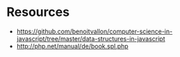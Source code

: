 # Resources
- https://github.com/benoitvallon/computer-science-in-javascript/tree/master/data-structures-in-javascript
- http://php.net/manual/de/book.spl.php